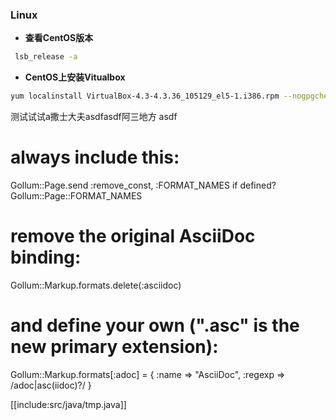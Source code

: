 ### Linux
+ **查看CentOS版本**
```bash
 lsb_release -a
```
+ **CentOS上安装Vitualbox**
```bash
yum localinstall VirtualBox-4.3-4.3.36_105129_el5-1.i386.rpm --nogpgcheck
```

测试试试a撒士大夫asdfasdf阿三地方
asdf
# always include this:
Gollum::Page.send :remove_const, :FORMAT_NAMES if defined? Gollum::Page::FORMAT_NAMES

# remove the original AsciiDoc binding:
Gollum::Markup.formats.delete(:asciidoc)

# and define your own (".asc" is the new primary extension):
Gollum::Markup.formats[:adoc] = {
    :name => "AsciiDoc",
    :regexp => /adoc|asc(iidoc)?/
}


[[include:src/java/tmp.java]]